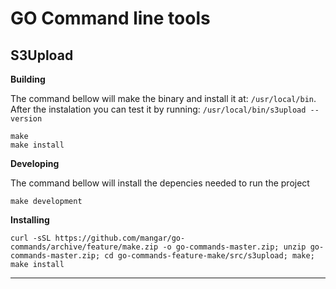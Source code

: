 # GO Command line tools


## S3Upload


__Building__

The command bellow will make the binary and install it at: ```/usr/local/bin```.
After the instalation you can test it by running: ```/usr/local/bin/s3upload --version```


	make
	make install


__Developing__

The command bellow will install the depencies needed to run the project


	make development



__Installing__


	curl -sSL https://github.com/mangar/go-commands/archive/feature/make.zip -o go-commands-master.zip; unzip go-commands-master.zip; cd go-commands-feature-make/src/s3upload; make; make install



---



